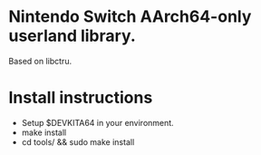 # Nintendo Switch AArch64-only userland library.
Based on libctru.

# Install instructions
* Setup $DEVKITA64 in your environment.
* make install
* cd tools/ && sudo make install
